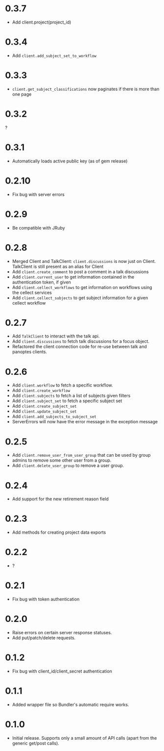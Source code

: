 # 0.3.7

* Add client.project(project_id)

# 0.3.4

* Add `client.add_subject_set_to_workflow`

# 0.3.3

* `client.get_subject_classifications` now paginates if there is more than one page

# 0.3.2

?

# 0.3.1

* Automatically loads active public key (as of gem release)

# 0.2.10

* Fix bug with server errors

# 0.2.9

* Be compatible with JRuby

# 0.2.8

* Merged Client and TalkClient: `client.discussions` is now just on Client. TalkClient is still present as an alias for Client
* Add `client.create_comment` to post a comment in a talk discussions
* Add `client.current_user` to get information contained in the authentication token, if given
* Add `client.cellect_workflows` to get information on workflows using the cellect services
* Add `client.cellect_subjects` to get subject information for a given cellect workflow

# 0.2.7

* Add `TalkClient` to interact with the talk api.
* Add `client.discussions` to fetch talk discussions for a focus object.
* Refactored the client connection code for re-use between talk and panoptes clients.

# 0.2.6

* Add `client.workflow` to fetch a specific workflow.
* Add `client.create_workflow`
* Add `client.subjects` to fetch a list of subjects given filters
* Add `client.subject_set` to fetch a specific subject set
* Add `client.create_subject_set`
* Add `client.update_subject_set`
* Add `client.add_subjects_to_subject_set`
* ServerErrors will now have the error message in the exception message

# 0.2.5

* Add `client.remove_user_from_user_group` that can be used by group admins to remove some other user from a group.
* Add `client.delete_user_group` to remove a user group.

# 0.2.4

* Add support for the new retirement reason field

# 0.2.3

* Add methods for creating project data exports

# 0.2.2

* ?

# 0.2.1

* Fix bug with token authentication

# 0.2.0

* Raise errors on certain server response statuses.
* Add put/patch/delete requests.

# 0.1.2

* Fix bug with client_id/client_secret authentication

# 0.1.1

* Added wrapper file so Bundler's automatic require works.

# 0.1.0

* Initial release. Supports only a small amount of API calls (apart from the generic get/post calls).
